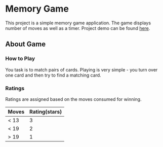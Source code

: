 # Memory Game
This project is a simple memory game application. The game displays number of moves as well as a timer. Project demo can be found [here](http://htmlpreview.github.io/?https://github.com/ssaleem/Memory-Game/blob/master/index.html).
## About Game
### How to Play
You task is to match pairs of cards. Playing is very simple - you turn over one card and then try to find a matching card.
### Ratings
Ratings are assigned based on the moves consumed for winning.

|Moves | Rating(stars) |
-------| --------------
|< 13  | 3             |
|< 19  | 2             |
|> 19  | 1             |

